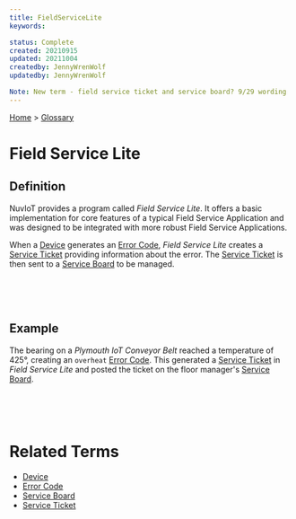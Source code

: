 ```yaml
---
title: FieldServiceLite
keywords: 

status: Complete
created: 20210915
updated: 20211004
createdby: JennyWrenWolf
updatedby: JennyWrenWolf

Note: New term - field service ticket and service board? 9/29 wording
---
```

[Home](../Index.md) > [Glossary](./Index.md)

# Field Service Lite
## Definition
NuvIoT provides a program called *Field Service Lite*.  It offers a basic implementation for core features of a typical Field Service Application and was designed to be integrated with more robust Field Service Applications. 

When a [Device](./Device.md) generates an [Error Code](./ErrorCode.md), *Field Service Lite* creates a [Service Ticket](./ServiceTicket.md) providing information about the error.  The [Service Ticket](./ServiceTicket) is then sent to a [Service Board](./ServiceBoard.md) to be managed.  

<br>
<br>
<br>

## Example
The bearing on a *Plymouth IoT Conveyor Belt* reached a temperature of 425°, creating an `overheat` [Error Code](./ErrorCode.md).  This generated a [Service Ticket](./ServiceTicket.md) in *Field Service Lite* and posted the ticket on the floor manager's [Service Board](./ServiceBoard.md).

<br>
<br>
<br>

# Related Terms
- [Device](./Device.md)
- [Error Code](./ErrorCode.md)
- [Service Board](./ServiceBoard.md)
- [Service Ticket](./ServiceTickets.md)